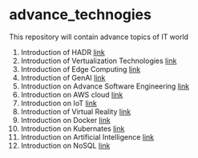 # advance_technogies
This repository will contain advance topics of IT world

1. Introduction of HADR [link](https://github.com/swapnilpatil8289/advance_technogies/wiki/High-Availability-and-Disaster-Recovery-(HADR)-Technology)
2. Introduction of Vertualization Technologies [link](https://github.com/swapnilpatil8289/advance_technogies/wiki/Introduction-of-Vertualization-Technologies)
3. Introduction of Edge Computing [link](https://github.com/swapnilpatil8289/advance_technogies/wiki/Introduction-of-Edge-Computing)
4. Introduction of GenAI [link](https://github.com/swapnilpatil8289/advance_technogies/wiki/Introduction-of-GenAI)
5. Introduction on Advance Software Engineering [link](https://github.com/swapnilpatil8289/advance_technogies/wiki/Introduction-on-advance-Software-Engineering)
6. Introduction on AWS cloud [link](https://github.com/swapnilpatil8289/advance_technogies/wiki/Introduction-on-AWS-cloud)
7. Introduction on IoT [link](https://github.com/swapnilpatil8289/advance_technogies/wiki/Introduction-on-IoT)
8. Introduction of Virtual Reality [link](https://github.com/swapnilpatil8289/advance_technogies/wiki/Introduction-on-Virtual-Reality)
9. Introduction on Docker [link](https://github.com/swapnilpatil8289/advance_technogies/wiki/Introduction-on-Docker)
10. Introduction on Kubernates [link](https://github.com/swapnilpatil8289/advance_technogies/wiki/Introduction-on-Kubernates)
11. Introduction on Artificial Intelligence [link](https://github.com/swapnilpatil8289/advance_technogies/wiki/Introduction-of-Artificial-Intelligence)
12. Introduction on NoSQL [link](https://github.com/swapnilpatil8289/advance_technogies/wiki/Introduction-on-NoSQL)
